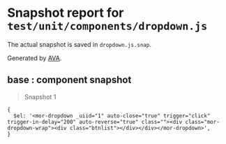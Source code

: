 # Snapshot report for `test/unit/components/dropdown.js`

The actual snapshot is saved in `dropdown.js.snap`.

Generated by [AVA](https://ava.li).

## base : component snapshot

> Snapshot 1

    {
      $el: '<mor-dropdown _uiid="1" auto-close="true" trigger="click" trigger-in-delay="200" auto-reverse="true" class=""><div class="mor-dropdown-wrap"><div class="btnlist"></div></div></mor-dropdown>',
    }
